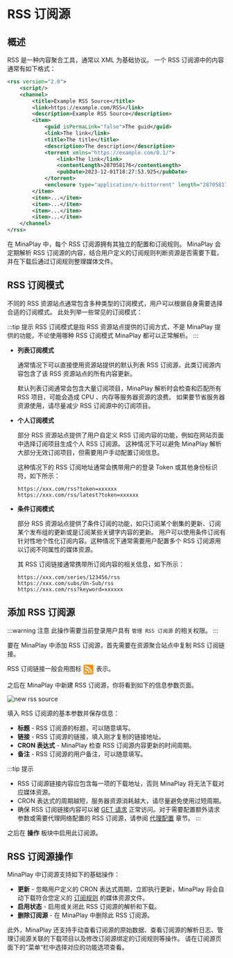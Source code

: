 <script setup>
import {useData} from 'vitepress';
const data = useData();
</script>

# RSS 订阅源

## 概述

RSS 是一种内容聚合工具，通常以 XML 为基础协议。
一个 RSS 订阅源中的内容通常有如下格式：

```xml
<rss version="2.0">
    <script/>
    <channel>
        <title>Example RSS Source</title>
        <link>https://example.com/RSS</link>
        <description>Example RSS Source</description>
        <item>
            <guid isPermaLink="false">The guid</guid>
            <link>The link</link>
            <title>The title</title>
            <description>The description</description>
            <torrent xmlns="https://example.com/0.1/">
                <link>The link</link>
                <contentLength>287058176</contentLength>
                <pubDate>2023-12-01T18:27:53.925</pubDate>
            </torrent>
            <enclosure type="application/x-bittorrent" length="287058176" url="The url"/>
        </item>
        <item>...</item>
        <item>...</item>
        <item>...</item>
        <item>...</item>
    </channel>
</rss>
```

在 MinaPlay 中，每个 RSS 订阅源拥有其独立的配置和订阅规则。
MinaPlay 会定期解析 RSS 订阅源的内容，结合用户定义的订阅规则判断资源是否需要下载，并在下载后通过订阅规则整理媒体文件。

## RSS 订阅模式

不同的 RSS 资源站点通常包含多种类型的订阅模式，用户可以根据自身需要选择合适的订阅模式。
此处列举一些常见的订阅模式：

:::tip 提示
RSS 订阅模式是指 RSS 资源站点提供的订阅方式，不是 MinaPlay 提供的功能，不论使用哪种 RSS 订阅模式 MinaPlay 都可以正常解析。
:::

- __列表订阅模式__

  通常情况下可以直接使用资源站提供的默认列表 RSS 订阅源，此类订阅源内容包含了该 RSS 资源站点的所有内容更新。
  
  默认列表订阅通常会包含大量订阅项目，MinaPlay 解析时会检查和匹配所有 RSS 项目，可能会造成 CPU 、内存等服务器资源的浪费。
  如果要节省服务器资源使用，请尽量减少 RSS 订阅源中的订阅项目。

- __个人订阅模式__

  部分 RSS 资源站点提供了用户自定义 RSS 订阅内容的功能，例如在网站页面中选择订阅项目生成个人 RSS 订阅源。
  这种情况下可以避免 MinaPlay 解析大部分无效订阅项目，但需要用户手动配置订阅信息。
  
  这种情况下的 RSS 订阅地址通常会携带用户的登录 Token 或其他身份标识符，如下所示：
  
  ```
  https://xxx.com/rss?token=xxxxxx
  https://xxx.com/rss/latest?token=xxxxxx
  ```

- __条件订阅模式__

  部分 RSS 资源站点提供了条件订阅的功能，如只订阅某个剧集的更新、订阅某个发布组的更新或是订阅某些关键字内容的更新。
  用户可以使用条件订阅有针对性地个性化订阅内容。这种情况下通常需要用户配置多个 RSS 订阅源用以订阅不同属性的媒体资源。

  其 RSS 订阅链接通常携带所订阅内容的相关信息，如下所示：

  ```
  https://xxx.com/series/123456/rss
  https://xxx.com/subs/Un-Sub/rss
  https://xxx.com/rss?keyword=xxxxxx
  ```

## 添加 RSS 订阅源


:::warning 注意
此操作需要当前登录用户具有 `管理 RSS 订阅源` 的相关权限。
:::

要在 MinaPlay 中添加 RSS 订阅源，首先需要在资源聚合站点中复制 RSS 订阅链接。

<div style="display: flex">
    RSS 订阅链接一般会用图标 
    <svg style="margin: 0 5px 0 5px; fill: darkorange" class="icon" viewBox="0 0 1024 1024"  xmlns="http://www.w3.org/2000/svg" width="24" height="24">
        <path d="M832.512 63.488q26.624 0 49.664 10.24t40.448 27.648 27.648 40.448 10.24 49.664l0 704.512q0 26.624-10.24 49.664t-27.648 40.448-40.448 27.648-49.664 10.24l-704.512 0q-26.624 0-49.664-10.24t-40.448-27.648-27.648-40.448-10.24-49.664l0-704.512q0-26.624 10.24-49.664t27.648-40.448 40.448-27.648 49.664-10.24l704.512 0zM188.416 923.648q19.456 0 36.864-7.168t30.208-19.968 19.968-30.208 7.168-36.864-7.168-36.864-19.968-30.208-30.208-19.968-36.864-7.168q-20.48 0-37.376 7.168t-30.208 19.968-20.48 30.208-7.168 36.864 7.168 36.864 20.48 30.208 30.208 19.968 37.376 7.168zM446.464 897.024l36.864 0q15.36 0 30.208 0.512t31.232 0.512 36.864-1.024q0-93.184-35.84-175.616t-97.28-143.872-143.872-96.768-175.616-35.328q-1.024 24.576-1.024 39.936l0 28.672q0 14.336 0.512 29.184t0.512 37.376q65.536 0 123.392 24.576t100.864 67.584 68.096 100.864 25.088 123.392zM707.584 894.976q36.864 0 49.152 0.512t18.432 1.536 15.872 1.024 41.472-2.048q0-145.408-55.296-272.896t-150.528-222.72-223.232-150.528-273.408-55.296q-1.024 25.6-1.024 36.864l0 16.384q0 4.096 0.512 5.632t0.512 7.168 0.512 18.432 0.512 40.448q119.808 0 224.768 45.056t183.296 123.392 123.392 183.296 45.056 223.744z">
        </path>
    </svg>
    表示。
</div>

之后在 MinaPlay 中新建 RSS 订阅源，你将看到如下的信息参数页面。

<img :src="data.isDark.value ? '../assets/new-rss-source-dark.png' : '../assets/new-rss-source.png'" alt="new rss source">

填入 RSS 订阅源的基本参数并保存信息：

- __标题__ - RSS 订阅源的标题，可以随意填写。
- __链接__ - RSS 订阅源的链接，填入刚才复制的链接地址。
- __CRON 表达式__ - MinaPlay 检查 RSS 订阅源内容更新的时间周期。
- __备注__ - RSS 订阅源的用户备注，可以随意填写。

:::tip 提示
- RSS 订阅源链接内容应包含每一项的下载地址，否则 MinaPlay 将无法下载对应媒体资源。
- CRON 表达式的周期越短，服务器资源消耗越大，请尽量避免使用过短周期。
- 确保 RSS 订阅链接内容可以被 [GET 请求](https://developer.mozilla.org/zh-CN/docs/Web/HTTP/Methods/GET) 正常访问。对于需要配置额外请求参数或需要代理网络配置的 RSS 订阅源，请参阅 [代理配置](/guide/proxy) 章节。
:::

之后在 __操作__ 板块中启用此订阅源。

## RSS 订阅源操作

MinaPlay 中订阅源支持如下的基础操作：

- __更新__ - 忽略用户定义的 CRON 表达式周期，立即执行更新，MinaPlay 将会自动下载符合您定义的 [订阅规则](/guide/rule) 的媒体资源文件。
- __启用状态__ - 启用或关闭此 RSS 订阅源的解析和下载。
- __删除订阅源__ - 在 MinaPlay 中删除此 RSS 订阅源。

此外，MinaPlay 还支持手动查看订阅源的原始数据、查看订阅源的解析日志、管理订阅源关联的下载项目以及修改订阅源绑定的订阅规则等操作。
请在订阅源页面下的”菜单“栏中选择对应的功能选项查看。

